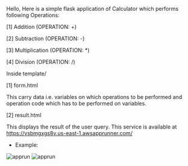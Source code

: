 Hello, Here is a simple flask application of Calculator which performs following Operations:

[1] Addition (OPERATION: +)

[2] Subtraction (OPERATION: -)

[3] Multiplication (OPERATION: *)

[4] Division (OPERATION: /)

Inside template/

[1] form.html

This carry data i.e. variables on which operations to be performed and operation code which has to be performed on variables.

[2] result.html

This displays the result of the user query.
This service is available at https://vsbmgxgs8v.us-east-1.awsapprunner.com/

* Example:

![apprun](./images/Snip20230410_27.png)
![apprun](./images/Snip20230410_28.png)